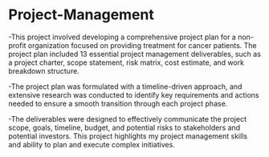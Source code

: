 # Project-Management
-This project involved developing a comprehensive project plan for a non-profit organization focused on providing treatment for cancer patients. The project plan included 13 essential project management deliverables, such as a project charter, scope statement, risk matrix, cost estimate, and work breakdown structure.

-The project plan was formulated with a timeline-driven approach, and extensive research was conducted to identify key requirements and actions needed to ensure a smooth transition through each project phase.

-The deliverables were designed to effectively communicate the project scope, goals, timeline, budget, and potential risks to stakeholders and potential investors. This project highlights my project management skills and ability to plan and execute complex initiatives.
